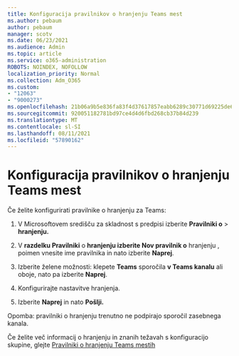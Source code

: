 ```yaml
---
title: Konfiguracija pravilnikov o hranjenju Teams mest
ms.author: pebaum
author: pebaum
manager: scotv
ms.date: 06/23/2021
ms.audience: Admin
ms.topic: article
ms.service: o365-administration
ROBOTS: NOINDEX, NOFOLLOW
localization_priority: Normal
ms.collection: Adm_O365
ms.custom:
- "12063"
- "9000273"
ms.openlocfilehash: 21b06a9b5e836fa83f4d37617857eabb6289c30771d69225de662415d513d720
ms.sourcegitcommit: 920051182781bd97ce4d4d6fbd268cb37b84d239
ms.translationtype: MT
ms.contentlocale: sl-SI
ms.lasthandoff: 08/11/2021
ms.locfileid: "57890162"
---
```

# <a name="configure-retention-policies-for-teams-locations"></a>Konfiguracija pravilnikov o hranjenju Teams mest

Če želite konfigurirati pravilnike o hranjenju za Teams:

1. V Microsoftovem središču za skladnost s predpisi izberite **Pravilniki o**  >  **hranjenju.**

1. V **razdelku Pravilniki** o **hranjenju izberite Nov pravilnik o** hranjenju , poimen vnesite ime pravilnika in nato izberite **Naprej**.

1. Izberite želene možnosti: klepete **Teams** sporočila **v Teams kanalu** ali oboje, nato pa izberite **Naprej**.

1. Konfigurirajte nastavitve hranjenja. 

1. Izberite **Naprej** in nato **Pošlji.**

Opomba: pravilniki o hranjenju trenutno ne podpirajo sporočil zasebnega kanala.

Če želite več informacij o hranjenju in znanih težavah s konfiguracijo skupine, glejte [Pravilniki o hranjenju Teams mestih](https://docs.microsoft.com/microsoft-365/compliance/create-retention-policies#retention-policy-for-teams-locations)

